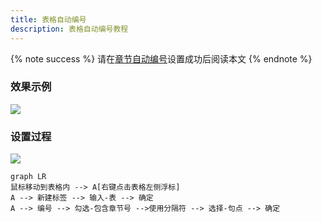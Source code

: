 ```yaml
---
title: 表格自动编号
description: 表格自动编号教程
---
```


{% note success %}
请在[章节自动编号](/论文排版指南/自动编号/章节.html)设置成功后阅读本文
{% endnote %}

### 效果示例

![](http://qiniu.zkytech.top/动画(22).gif)

### 设置过程



![](http://qiniu.zkytech.top/动画(23).gif)

```mermaid
graph LR
鼠标移动到表格内 --> A[右键点击表格左侧浮标]
A --> 新建标签 --> 输入-表 --> 确定
A --> 编号 --> 勾选-包含章节号 -->使用分隔符 --> 选择-句点 --> 确定
```

